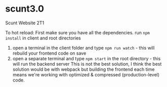 # scunt3.0
Scunt Website 2T1 

To hot reload:
First make sure you have all the dependencies. run `npm install` in client and root directories
1. open a terminal in the client folder and type `npm run watch` - this will rebuild your frontend code on save
2. open a separate terminal and type `npm start` in the root directory - this will run the backend server 
This is not the best solution, I think the best solution would be with webpack but building the frontend each time means we're working with optimized & compressed (production-level) code.
